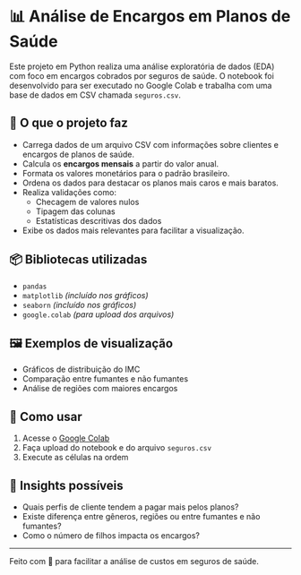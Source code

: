 # 📊 Análise de Encargos em Planos de Saúde

Este projeto em Python realiza uma análise exploratória de dados (EDA) com foco em encargos cobrados por seguros de saúde. O notebook foi desenvolvido para ser executado no Google Colab e trabalha com uma base de dados em CSV chamada `seguros.csv`.

## 🚀 O que o projeto faz

- Carrega dados de um arquivo CSV com informações sobre clientes e encargos de planos de saúde.
- Calcula os **encargos mensais** a partir do valor anual.
- Formata os valores monetários para o padrão brasileiro.
- Ordena os dados para destacar os planos mais caros e mais baratos.
- Realiza validações como:
  - Checagem de valores nulos
  - Tipagem das colunas
  - Estatísticas descritivas dos dados
- Exibe os dados mais relevantes para facilitar a visualização.

## 📦 Bibliotecas utilizadas

- `pandas`
- `matplotlib` *(incluído nos gráficos)*
- `seaborn` *(incluído nos gráficos)*
- `google.colab` *(para upload dos arquivos)*

## 🖼️ Exemplos de visualização

- Gráficos de distribuição do IMC
- Comparação entre fumantes e não fumantes
- Análise de regiões com maiores encargos

## 📁 Como usar

1. Acesse o [Google Colab](https://colab.research.google.com)
2. Faça upload do notebook e do arquivo `seguros.csv`
3. Execute as células na ordem

## 🧠 Insights possíveis

- Quais perfis de cliente tendem a pagar mais pelos planos?
- Existe diferença entre gêneros, regiões ou entre fumantes e não fumantes?
- Como o número de filhos impacta os encargos?

---

Feito com 💙 para facilitar a análise de custos em seguros de saúde.
